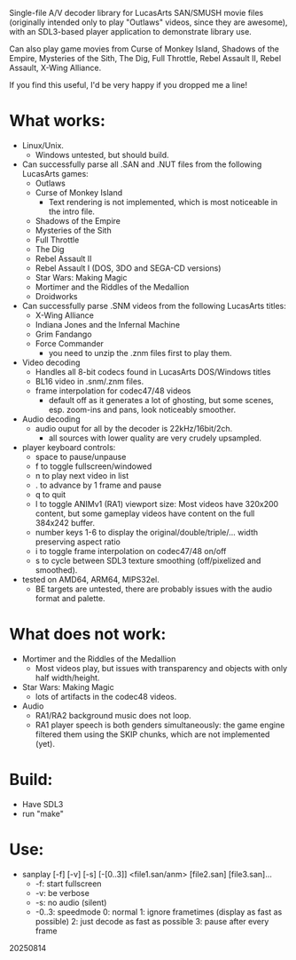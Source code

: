 Single-file A/V decoder library for LucasArts SAN/SMUSH movie files (originally
intended only to play "Outlaws" videos, since they are awesome),
with an SDL3-based player application to demonstrate library use.

Can also play game movies from Curse of Monkey Island, Shadows of the Empire,
Mysteries of the Sith, The Dig, Full Throttle, Rebel Assault II, Rebel Assault,
X-Wing Alliance.

If you find this useful, I'd be very happy if you dropped me a line!

# What works:
- Linux/Unix.
  - Windows untested, but should build.
- Can successfully parse all .SAN and .NUT files from the following LucasArts games:
  - Outlaws
  - Curse of Monkey Island
    - Text rendering is not implemented, which is most noticeable in the intro file.
  - Shadows of the Empire
  - Mysteries of the Sith
  - Full Throttle
  - The Dig
  - Rebel Assault II
  - Rebel Assault I (DOS, 3DO and SEGA-CD versions)
  - Star Wars: Making Magic
  - Mortimer and the Riddles of the Medallion
  - Droidworks
- Can successfully parse .SNM videos from the following LucasArts titles:
  - X-Wing Alliance
  - Indiana Jones and the Infernal Machine
  - Grim Fandango
  - Force Commander
    - you need to unzip the .znm files first to play them.
- Video decoding
  - Handles all 8-bit codecs found in LucasArts DOS/Windows titles
  - BL16 video in .snm/.znm files.
  - frame interpolation for codec47/48 videos
    - default off as it generates a lot of ghosting, but some scenes, esp. zoom-ins and pans, look noticeably smoother.
- Audio decoding
  - audio ouput for all by the decoder is 22kHz/16bit/2ch.
    - all sources with lower quality are very crudely upsampled.
- player keyboard controls:
  - space to pause/unpause
  - f     to toggle fullscreen/windowed
  - n     to play next video in list
  - .     to advance by 1 frame and pause
  - q     to quit
  - l     to toggle ANIMv1 (RA1) viewport size: Most videos have 320x200 content, but some gameplay videos have content on the full 384x242 buffer.
  - number keys 1-6 to display the original/double/triple/... width preserving aspect ratio
  - i  to toggle frame interpolation on codec47/48 on/off
  - s  to cycle between SDL3 texture smoothing (off/pixelized and smoothed).
- tested on AMD64, ARM64, MIPS32el.
  - BE targets are untested, there are probably issues with the audio format and palette.

# What does not work:
- Mortimer and the Riddles of the Medallion
  - Most videos play, but issues with transparency and objects with only half width/height.
- Star Wars: Making Magic
  - lots of artifacts in the codec48 videos.
- Audio
  - RA1/RA2 background music does not loop.
  - RA1 player speech is both genders simultaneously: the game engine filtered them using the SKIP chunks, which are not implemented (yet).

# Build:
- Have SDL3
- run "make"

# Use:
- sanplay [-f] [-v] [-s] [-[0..3]] <file1.san/anm> [file2.san] [file3.san]...
  - -f: start fullscreen
  - -v: be verbose
  - -s: no audio (silent)
  - -0..3: speedmode  0: normal  1: ignore frametimes (display as fast as possible)  2: just decode as fast as possible  3: pause after every frame

20250814